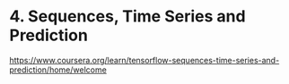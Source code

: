 # 4. Sequences, Time Series and Prediction
https://www.coursera.org/learn/tensorflow-sequences-time-series-and-prediction/home/welcome
